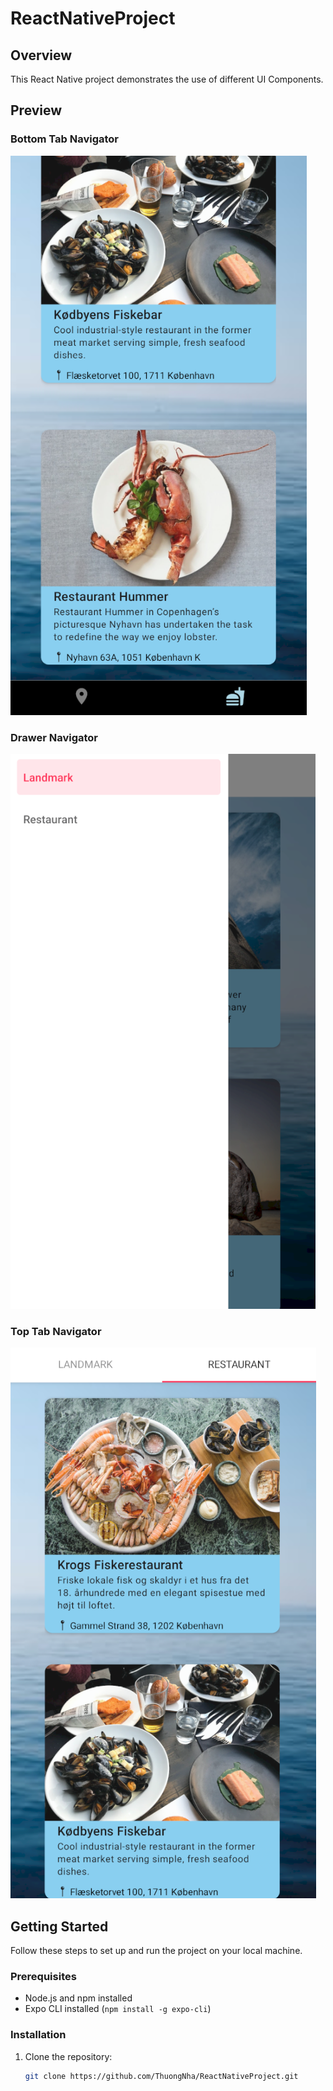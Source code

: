 # ReactNativeProject

## Overview

This React Native project demonstrates the use of different UI Components.


## Preview
### Bottom Tab Navigator

![Screenshot 1](src/images/screenshots/Screenshot1.PNG)

### Drawer Navigator

![Screenshot 2](src/images/screenshots/Screenshot2.PNG)

### Top Tab Navigator

![Screenshot 3](src/images/screenshots/Screenshot3.PNG)

## Getting Started

Follow these steps to set up and run the project on your local machine.

### Prerequisites

- Node.js and npm installed
- Expo CLI installed (`npm install -g expo-cli`)

### Installation

1. Clone the repository:
   ```bash
   git clone https://github.com/ThuongNha/ReactNativeProject.git
